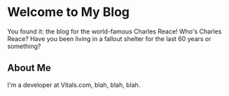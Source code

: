 # Welcome to My Blog

You found it: the blog for the world-famous Charles Reace! Who's Charles Reace?
Have you been living in a fallout shelter for the last 60 years or something?

## About Me

I'm a developer at Vitals.com, blah, blah, blah.

